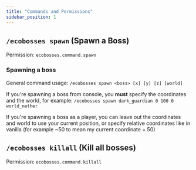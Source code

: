 ```yaml
---
title: "Commands and Permissions"
sidebar_position: 1
---
```


## `/ecobosses spawn` (Spawn a Boss)
Permission: `ecobosses.command.spawn`

### Spawning a boss

General command usage: `/ecobosses spawn <boss> [x] [y] [z] [world]`

If you're spawning a boss from console, you **must** specify the coordinates and the world, for example: `/ecobosses spawn dark_guardian 0 100 0 world_nether`

If you're spawning a boss as a player, you can leave out the coordinates and world to use your current position, or specify relative coordinates like in vanilla (for example ~50 to mean my current coordinate + 50)

## `/ecobosses killall` (Kill all bosses)
Permission: `ecobosses.command.killall`